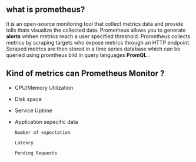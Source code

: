 ## what is prometheus?
It is an open-source monitoring tool that collect metrics data and provide tolls thats visualize the collected data. Prometheus allows you to generate **alerts** whhen metrics reach a user specified threshold.
Prometheus collects metrics by scraping targets who expose metrics through an HTTP endpoint. Scraped metrics are then stored in a time series database which can be queried using promtheus bild in query languages **PromQL** .

## Kind of metrics can Prometheus Monitor ?
- CPU/Memory Utilization
- Disk space
- Service Uptime
- Application sepecific data
  
      Number of expectation
  
      Latency
  
      Pending Requests
